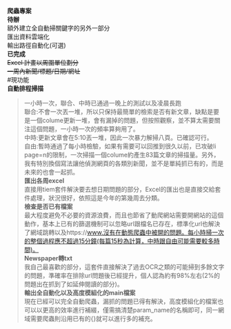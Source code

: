 **爬蟲專案**  
**待辦**  
額外建立全自動掃關鍵字的另外一部分  
匯出資料雲端化  
輸出路徑自動化(可選)  
**已完成**  
~~Excel 計畫以周圍單位劃分~~  
~~一周內新聞/標題/日期/網址~~  
#現功能  
**自動排程掃描**  
>一小時一次，聯合、中時已通過一晚上的測試以及凌晨長跑  
>聯合:不會一次丟一堆，所以只保持最簡單的檢索是否有新文章，缺點是要是一個colume更新一堆，會有漏掉的問題，但按照觀察，並不算太需要關注這個問題，一小時一次的頻率算夠用了。  
>中時:更新文章會在5:10丟一堆，因此一次暴力解掃八頁。已確認可行。  
>自由:暫時通過了每小時檢驗，如果有需要可以回推到很久以前，已攻破li page=n的限制，一次掃描一個colume約產生83篇文章的掃描量。另外，我有特別換個寫法讓他偵測網頁的各類別新聞，並不是單純抓已有的，而是未來的也會一起抓。  
**匯出各周excel**  
>直接用tiem套件解決要去想日期問題的部分，Excel的匯出也是直接交給套件處理，狀況很好，依照這是今年的第幾周去分類。  
**檢查是否已有檔案**  
>最大程度避免不必要的資源浪費，而且也節省了動爬網站需要開網站的這個動作，基本上已有的篩選機制可以忽略url跟檔名已存在，標準化url也解決了網域跳轉以及https://www.沒有在動態爬蟲中被開的問題。每小時掃一次的整個過程應不超過15分鐘(每篇15秒為計算，中時跟自由可能需要較多時間)。  
**Newspaper轉txt**  
>我自己最喜歡的部分，這套件直接解決了過去OCR之類的可能掃到多餘文字的問題，準確率在排除url問題後已經提升，個人認為約有98%左右(2%的問題出在抓到了如延伸閱讀的部分)。  
**輸出全自動化以及高度模組化的main檔案**  
>現在已經可以完全自動爬蟲，漏抓的問題已得有解決，高度模組化的檔案也可以以更高的效率進行補綴，僅需搞清楚param_name的名稱即可，同一網域需要爬蟲則沿用已有的{}就可以進行多的補充。  
